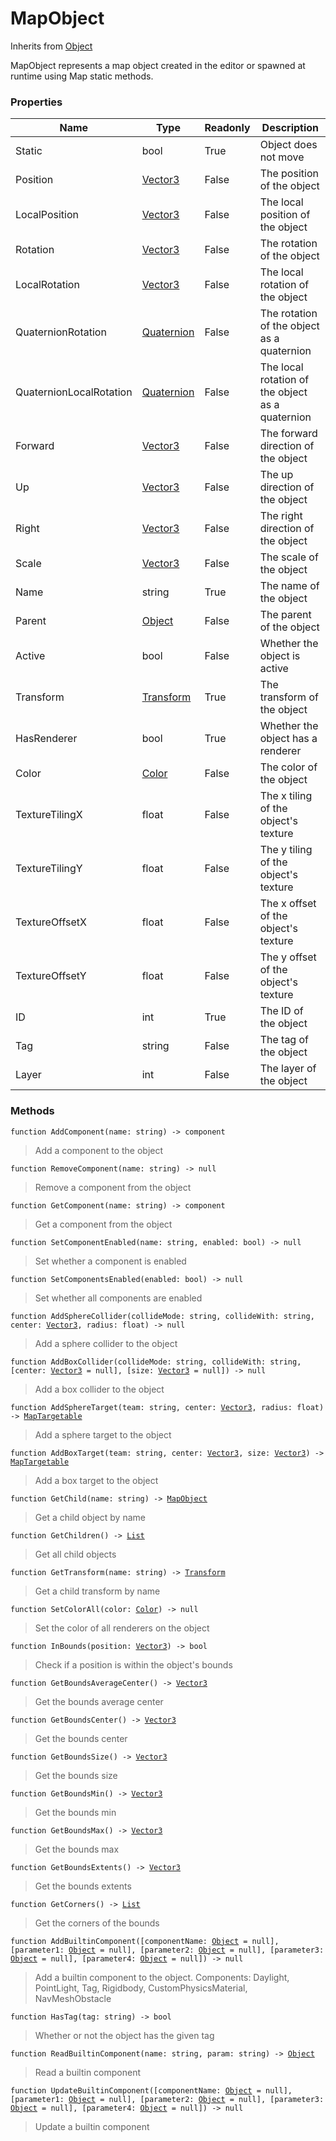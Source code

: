 # MapObject
Inherits from [Object](../objects/Object.md)

MapObject represents a map object created in the editor or spawned at runtime using Map static methods.

### Properties
|Name|Type|Readonly|Description|
|---|---|---|---|
|Static|bool|True|Object does not move|
|Position|[Vector3](../objects/Vector3.md)|False|The position of the object|
|LocalPosition|[Vector3](../objects/Vector3.md)|False|The local position of the object|
|Rotation|[Vector3](../objects/Vector3.md)|False|The rotation of the object|
|LocalRotation|[Vector3](../objects/Vector3.md)|False|The local rotation of the object|
|QuaternionRotation|[Quaternion](../objects/Quaternion.md)|False|The rotation of the object as a quaternion|
|QuaternionLocalRotation|[Quaternion](../objects/Quaternion.md)|False|The local rotation of the object as a quaternion|
|Forward|[Vector3](../objects/Vector3.md)|False|The forward direction of the object|
|Up|[Vector3](../objects/Vector3.md)|False|The up direction of the object|
|Right|[Vector3](../objects/Vector3.md)|False|The right direction of the object|
|Scale|[Vector3](../objects/Vector3.md)|False|The scale of the object|
|Name|string|True|The name of the object|
|Parent|[Object](../objects/Object.md)|False|The parent of the object|
|Active|bool|False|Whether the object is active|
|Transform|[Transform](../objects/Transform.md)|True|The transform of the object|
|HasRenderer|bool|True|Whether the object has a renderer|
|Color|[Color](../objects/Color.md)|False|The color of the object|
|TextureTilingX|float|False|The x tiling of the object's texture|
|TextureTilingY|float|False|The y tiling of the object's texture|
|TextureOffsetX|float|False|The x offset of the object's texture|
|TextureOffsetY|float|False|The y offset of the object's texture|
|ID|int|True|The ID of the object|
|Tag|string|False|The tag of the object|
|Layer|int|False|The layer of the object|


### Methods
<pre class="language-typescript"><code class="lang-typescript">function AddComponent(name: string) -> component</code></pre>
> Add a component to the object

<pre class="language-typescript"><code class="lang-typescript">function RemoveComponent(name: string) -> null</code></pre>
> Remove a component from the object

<pre class="language-typescript"><code class="lang-typescript">function GetComponent(name: string) -> component</code></pre>
> Get a component from the object

<pre class="language-typescript"><code class="lang-typescript">function SetComponentEnabled(name: string, enabled: bool) -> null</code></pre>
> Set whether a component is enabled

<pre class="language-typescript"><code class="lang-typescript">function SetComponentsEnabled(enabled: bool) -> null</code></pre>
> Set whether all components are enabled

<pre class="language-typescript"><code class="lang-typescript">function AddSphereCollider(collideMode: string, collideWith: string, center: <a data-footnote-ref href="#user-content-fn-Vector3">Vector3</a>, radius: float) -> null</code></pre>
> Add a sphere collider to the object

<pre class="language-typescript"><code class="lang-typescript">function AddBoxCollider(collideMode: string, collideWith: string, [center: <a data-footnote-ref href="#user-content-fn-Vector3">Vector3</a> = null], [size: <a data-footnote-ref href="#user-content-fn-Vector3">Vector3</a> = null]) -> null</code></pre>
> Add a box collider to the object

<pre class="language-typescript"><code class="lang-typescript">function AddSphereTarget(team: string, center: <a data-footnote-ref href="#user-content-fn-Vector3">Vector3</a>, radius: float) -> <a data-footnote-ref href="#user-content-fn-MapTargetable">MapTargetable</a></code></pre>
> Add a sphere target to the object

<pre class="language-typescript"><code class="lang-typescript">function AddBoxTarget(team: string, center: <a data-footnote-ref href="#user-content-fn-Vector3">Vector3</a>, size: <a data-footnote-ref href="#user-content-fn-Vector3">Vector3</a>) -> <a data-footnote-ref href="#user-content-fn-MapTargetable">MapTargetable</a></code></pre>
> Add a box target to the object

<pre class="language-typescript"><code class="lang-typescript">function GetChild(name: string) -> <a data-footnote-ref href="#user-content-fn-MapObject">MapObject</a></code></pre>
> Get a child object by name

<pre class="language-typescript"><code class="lang-typescript">function GetChildren() -> <a data-footnote-ref href="#user-content-fn-List">List</a></code></pre>
> Get all child objects

<pre class="language-typescript"><code class="lang-typescript">function GetTransform(name: string) -> <a data-footnote-ref href="#user-content-fn-Transform">Transform</a></code></pre>
> Get a child transform by name

<pre class="language-typescript"><code class="lang-typescript">function SetColorAll(color: <a data-footnote-ref href="#user-content-fn-Color">Color</a>) -> null</code></pre>
> Set the color of all renderers on the object

<pre class="language-typescript"><code class="lang-typescript">function InBounds(position: <a data-footnote-ref href="#user-content-fn-Vector3">Vector3</a>) -> bool</code></pre>
> Check if a position is within the object's bounds

<pre class="language-typescript"><code class="lang-typescript">function GetBoundsAverageCenter() -> <a data-footnote-ref href="#user-content-fn-Vector3">Vector3</a></code></pre>
> Get the bounds average center

<pre class="language-typescript"><code class="lang-typescript">function GetBoundsCenter() -> <a data-footnote-ref href="#user-content-fn-Vector3">Vector3</a></code></pre>
> Get the bounds center

<pre class="language-typescript"><code class="lang-typescript">function GetBoundsSize() -> <a data-footnote-ref href="#user-content-fn-Vector3">Vector3</a></code></pre>
> Get the bounds size

<pre class="language-typescript"><code class="lang-typescript">function GetBoundsMin() -> <a data-footnote-ref href="#user-content-fn-Vector3">Vector3</a></code></pre>
> Get the bounds min

<pre class="language-typescript"><code class="lang-typescript">function GetBoundsMax() -> <a data-footnote-ref href="#user-content-fn-Vector3">Vector3</a></code></pre>
> Get the bounds max

<pre class="language-typescript"><code class="lang-typescript">function GetBoundsExtents() -> <a data-footnote-ref href="#user-content-fn-Vector3">Vector3</a></code></pre>
> Get the bounds extents

<pre class="language-typescript"><code class="lang-typescript">function GetCorners() -> <a data-footnote-ref href="#user-content-fn-List">List</a></code></pre>
> Get the corners of the bounds

<pre class="language-typescript"><code class="lang-typescript">function AddBuiltinComponent([componentName: <a data-footnote-ref href="#user-content-fn-Object">Object</a> = null], [parameter1: <a data-footnote-ref href="#user-content-fn-Object">Object</a> = null], [parameter2: <a data-footnote-ref href="#user-content-fn-Object">Object</a> = null], [parameter3: <a data-footnote-ref href="#user-content-fn-Object">Object</a> = null], [parameter4: <a data-footnote-ref href="#user-content-fn-Object">Object</a> = null]) -> null</code></pre>
> Add a builtin component to the object.
Components: Daylight, PointLight, Tag, Rigidbody, CustomPhysicsMaterial, NavMeshObstacle

<pre class="language-typescript"><code class="lang-typescript">function HasTag(tag: string) -> bool</code></pre>
> Whether or not the object has the given tag

<pre class="language-typescript"><code class="lang-typescript">function ReadBuiltinComponent(name: string, param: string) -> <a data-footnote-ref href="#user-content-fn-Object">Object</a></code></pre>
> Read a builtin component

<pre class="language-typescript"><code class="lang-typescript">function UpdateBuiltinComponent([componentName: <a data-footnote-ref href="#user-content-fn-Object">Object</a> = null], [parameter1: <a data-footnote-ref href="#user-content-fn-Object">Object</a> = null], [parameter2: <a data-footnote-ref href="#user-content-fn-Object">Object</a> = null], [parameter3: <a data-footnote-ref href="#user-content-fn-Object">Object</a> = null], [parameter4: <a data-footnote-ref href="#user-content-fn-Object">Object</a> = null]) -> null</code></pre>
> Update a builtin component


[^Camera]: [Camera](../static/Camera.md)
[^Character]: [Character](../objects/Character.md)
[^Collider]: [Collider](../objects/Collider.md)
[^Collision]: [Collision](../objects/Collision.md)
[^Color]: [Color](../objects/Color.md)
[^Convert]: [Convert](../static/Convert.md)
[^Cutscene]: [Cutscene](../static/Cutscene.md)
[^Dict]: [Dict](../objects/Dict.md)
[^Game]: [Game](../static/Game.md)
[^Human]: [Human](../objects/Human.md)
[^Input]: [Input](../static/Input.md)
[^Json]: [Json](../static/Json.md)
[^LineCastHitResult]: [LineCastHitResult](../objects/LineCastHitResult.md)
[^LineRenderer]: [LineRenderer](../objects/LineRenderer.md)
[^List]: [List](../objects/List.md)
[^Map]: [Map](../static/Map.md)
[^MapObject]: [MapObject](../objects/MapObject.md)
[^MapTargetable]: [MapTargetable](../objects/MapTargetable.md)
[^Math]: [Math](../static/Math.md)
[^Network]: [Network](../static/Network.md)
[^NetworkView]: [NetworkView](../objects/NetworkView.md)
[^PersistentData]: [PersistentData](../static/PersistentData.md)
[^Physics]: [Physics](../static/Physics.md)
[^Player]: [Player](../objects/Player.md)
[^Quaternion]: [Quaternion](../objects/Quaternion.md)
[^Random]: [Random](../objects/Random.md)
[^Range]: [Range](../objects/Range.md)
[^RoomData]: [RoomData](../static/RoomData.md)
[^Set]: [Set](../objects/Set.md)
[^Shifter]: [Shifter](../objects/Shifter.md)
[^String]: [String](../static/String.md)
[^Time]: [Time](../static/Time.md)
[^Titan]: [Titan](../objects/Titan.md)
[^Transform]: [Transform](../objects/Transform.md)
[^UI]: [UI](../static/UI.md)
[^Vector2]: [Vector2](../objects/Vector2.md)
[^Vector3]: [Vector3](../objects/Vector3.md)
[^Object]: [Object](../objects/Object.md)
[^Component]: [Component](../objects/Component.md)
